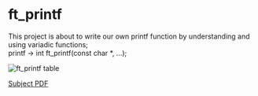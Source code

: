 # ft_printf

This project is about to write our own printf function by understanding and using variadic functions;  
printf -> int ft_printf(const char *, ...);

![ft_printf table](https://github.com/Dsite42/ft_printf/assets/115345026/b32e4071-0a05-4312-916f-87966cdd3a65)

[Subject PDF](subject-ft_printf.pdf)
